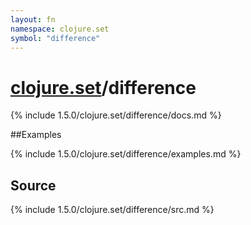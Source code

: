 ```yaml
---
layout: fn
namespace: clojure.set
symbol: "difference"
---
```


# [clojure.set](../)/difference

{% include 1.5.0/clojure.set/difference/docs.md %}

##Examples

{% include 1.5.0/clojure.set/difference/examples.md %}
## Source
{% include 1.5.0/clojure.set/difference/src.md %}

